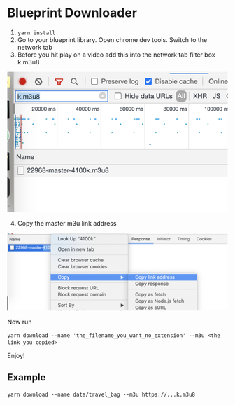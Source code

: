 Blueprint Downloader
=====

1. `yarn install`
2. Go to your blueprint library. Open chrome dev tools. Switch to the network tab
3. Before you hit play on a video add this into the network tab filter box k.m3u8

![](./imges/filter.png)

4. Copy the master m3u link address

![](./imges/copy-link.png)

Now run

```
yarn download --name 'the_filename_you_want_no_extension' --m3u <the link you copied>
```

Enjoy!

## Example

```
yarn download --name data/travel_bag --m3u https://...k.m3u8
```

